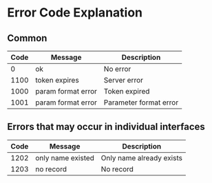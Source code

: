 # Error Code Explanation

## Common

| Code | Message | Description |
|--------|----------------------|---|
| 0   | ok           |  No error |
| 1100   | token expires    |  Server error |
| 1000   | param format error  |  Token expired |
| 1001   | param format error |  Parameter format error |


## Errors that may occur in individual interfaces
| Code | Message | Description |
|--------|----------------------|---|
| 1202   | only name existed       |  Only name already exists |
| 1203   | no record           |  No record |